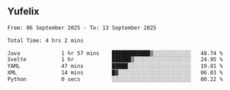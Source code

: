 ## Yufelix

<!--START_SECTION:waka-->

```txt
From: 06 September 2025 - To: 13 September 2025

Total Time: 4 hrs 2 mins

Java             1 hr 57 mins    ████████████▒░░░░░░░░░░░░   48.74 %
Svelte           1 hr            ██████▒░░░░░░░░░░░░░░░░░░   24.95 %
YAML             47 mins         █████░░░░░░░░░░░░░░░░░░░░   19.81 %
XML              14 mins         █▓░░░░░░░░░░░░░░░░░░░░░░░   06.03 %
Python           0 secs          ░░░░░░░░░░░░░░░░░░░░░░░░░   00.22 %
```

<!--END_SECTION:waka-->


